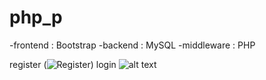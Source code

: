 # php_p
-frontend : Bootstrap
-backend : MySQL
-middleware : PHP

register
(![Register](image.png))
login
![alt text](image-1.png)